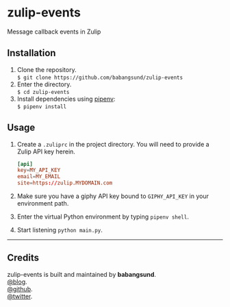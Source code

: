 # zulip-events

Message callback events in Zulip

## Installation

1. Clone the repository.  
   `$ git clone https://github.com/babangsund/zulip-events`
2. Enter the directory.  
   `$ cd zulip-events`
3. Install dependencies using [pipenv](https://pipenv.kennethreitz.org/en/latest/):  
   `$ pipenv install`

## Usage

1. Create a `.zuliprc` in the project directory. You will need to provide a Zulip API key herein.

   ```rc
   [api]
   key=MY_API_KEY
   email=MY_EMAIL
   site=https://zulip.MYDOMAIN.com
   ```

2. Make sure you have a giphy API key bound to `GIPHY_API_KEY` in your environment path.
3. Enter the virtual Python environment by typing `pipenv shell`.
4. Start listening `python main.py`.

---

## Credits

zulip-events is built and maintained by **babangsund**.  
[@blog](https://babangsund.com/).  
[@github](https://github.com/babangsund).  
[@twitter](https://twitter.com/babangsund).
